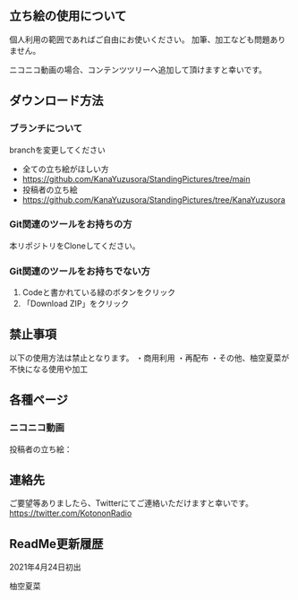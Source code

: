 ## 立ち絵の使用について
個人利用の範囲であればご自由にお使いください。
加筆、加工なども問題ありません。

ニコニコ動画の場合、コンテンツツリーへ追加して頂けますと幸いです。

## ダウンロード方法
### ブランチについて
branchを変更してください
* 全ての立ち絵がほしい方
 * https://github.com/KanaYuzusora/StandingPictures/tree/main
* 投稿者の立ち絵
 * https://github.com/KanaYuzusora/StandingPictures/tree/KanaYuzusora

### Git関連のツールをお持ちの方
本リポジトリをCloneしてください。

###  Git関連のツールをお持ちでない方
1. Codeと書かれている緑のボタンをクリック
2. 「Download ZIP」をクリック

## 禁止事項
以下の使用方法は禁止となります。
・商用利用
・再配布
・その他、柚空夏菜が不快になる使用や加工

## 各種ページ
### ニコニコ動画
投稿者の立ち絵：

## 連絡先
ご要望等ありましたら、Twitterにてご連絡いただけますと幸いです。  
https://twitter.com/KotononRadio

## ReadMe更新履歴
2021年4月24日初出

柚空夏菜